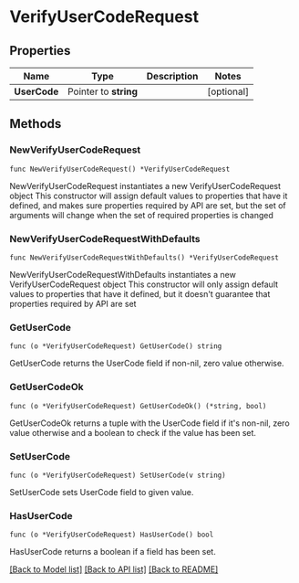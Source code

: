 # VerifyUserCodeRequest

## Properties

Name | Type | Description | Notes
------------ | ------------- | ------------- | -------------
**UserCode** | Pointer to **string** |  | [optional] 

## Methods

### NewVerifyUserCodeRequest

`func NewVerifyUserCodeRequest() *VerifyUserCodeRequest`

NewVerifyUserCodeRequest instantiates a new VerifyUserCodeRequest object
This constructor will assign default values to properties that have it defined,
and makes sure properties required by API are set, but the set of arguments
will change when the set of required properties is changed

### NewVerifyUserCodeRequestWithDefaults

`func NewVerifyUserCodeRequestWithDefaults() *VerifyUserCodeRequest`

NewVerifyUserCodeRequestWithDefaults instantiates a new VerifyUserCodeRequest object
This constructor will only assign default values to properties that have it defined,
but it doesn't guarantee that properties required by API are set

### GetUserCode

`func (o *VerifyUserCodeRequest) GetUserCode() string`

GetUserCode returns the UserCode field if non-nil, zero value otherwise.

### GetUserCodeOk

`func (o *VerifyUserCodeRequest) GetUserCodeOk() (*string, bool)`

GetUserCodeOk returns a tuple with the UserCode field if it's non-nil, zero value otherwise
and a boolean to check if the value has been set.

### SetUserCode

`func (o *VerifyUserCodeRequest) SetUserCode(v string)`

SetUserCode sets UserCode field to given value.

### HasUserCode

`func (o *VerifyUserCodeRequest) HasUserCode() bool`

HasUserCode returns a boolean if a field has been set.


[[Back to Model list]](../README.md#documentation-for-models) [[Back to API list]](../README.md#documentation-for-api-endpoints) [[Back to README]](../README.md)


